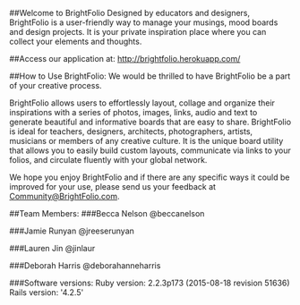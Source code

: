 ##Welcome to BrightFolio
Designed by educators and designers, BrightFolio is a user-friendly way to manage your musings, mood boards and design projects. It is your private inspiration place where you can collect your elements and thoughts.

##Access our application at:
http://brightfolio.herokuapp.com/

##How to Use BrightFolio:
We would be thrilled to have BrightFolio be a part of your creative process.

BrightFolio allows users to effortlessly layout, collage and organize their inspirations with a series of photos, images, links, audio and text to generate beautiful and informative boards that are easy to share. BrightFolio is ideal for teachers, designers, architects, photographers, artists, musicians or members of any creative culture. It is the unique board utility that allows you to easily build custom layouts, communicate via links to your folios, and circulate fluently with your global network.

We hope you enjoy BrightFolio and if there are any specific ways it could be improved for your use, please send us your feedback at Community@BrightFolio.com.

##Team Members:
###Becca Nelson
@beccanelson

###Jamie Runyan
@jreeserunyan

###Lauren Jin
@jinlaur

###Deborah Harris
@deborahanneharris

###Software versions: Ruby version: 2.2.3p173 (2015-08-18 revision 51636) Rails version: '4.2.5'



